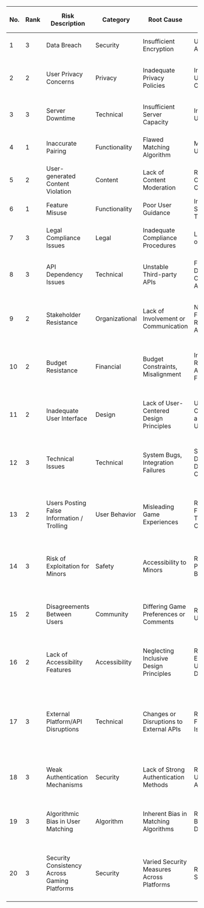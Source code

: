 | No. | Rank | Risk Description                                           | Category        | Root Cause                              | Triggers                                   | Potential Response                                              | Risk Owner         | Probability | Impact | Risk Response Strategy                                            |
|-----|------|------------------------------------------------------------|-----------------|-----------------------------------------|--------------------------------------------|------------------------------------------------------------------|--------------------|--------------|--------|--------------------------------------------------------------------|
| 1   | 3    | Data Breach                                                | Security        | Insufficient Encryption                 | Unauthorized Access                         | Implement Strong Encryption                                      | Security Team      | 2            | 3      | Mitigate - Enhance Encryption                                       |
| 2   | 2    | User Privacy Concerns                                      | Privacy         | Inadequate Privacy Policies              | Increased User Complaints                    | Review and Update Privacy Policies                               | Legal Team         | 1            | 2      | Mitigate - Educate Users on Privacy Settings                        |
| 3   | 3    | Server Downtime                                            | Technical       | Insufficient Server Capacity             | Increased User Reports                      | Upgrade Server Capacity                                          | IT Team            | 2            | 3      | Accept - Regular Maintenance Scheduled                             |
| 4   | 1    | Inaccurate Pairing                                         | Functionality   | Flawed Matching Algorithm               | Mismatched User Pairs                        | Refine Matching Algorithm                                        | Development Team   | 1            | 1      | Mitigate - Continuous Algorithm Improvement                       |
| 5   | 2    | User-generated Content Violation                           | Content         | Lack of Content Moderation              | Reports of Offensive Content                 | Implement Content Moderation System                             | Moderation Team    | 2            | 2      | Mitigate - Strict Content Review Policies                           |
| 6   | 1    | Feature Misuse                                             | Functionality   | Poor User Guidance                      | Increased Support Tickets                   | Improve User Guides and Tutorials                                 | Support Team       | 1            | 1      | Mitigate - Enhance User Education                                   |
| 7   | 3    | Legal Compliance Issues                                    | Legal           | Inadequate Compliance Procedures         | Legal Notices or Complaints                  | Conduct Legal Audit and Compliance Training                       | Legal Team         | 2            | 3      | Mitigate - Ensure Compliance Standards                             |
| 8   | 3    | API Dependency Issues                                      | Technical       | Unstable Third-party APIs                | Frequent API Downtime, Changes in API Output | Monitor API Health, Have Backup Plans in Place                    | Development Team   | 3            | 3      | Mitigate - Identify Alternative APIs, Error Handling                |
| 9   | 2    | Stakeholder Resistance                                      | Organizational  | Lack of Involvement or Communication    | Negative Feedback, Reduced User Adoption   | Engage Stakeholders Early, Communicate Benefits                  | Project Manager    | 2            | 2      | Mitigate - Provide Training, Address Concerns Promptly             |
| 10  | 2    | Budget Resistance                                            | Financial       | Budget Constraints, Misalignment        | Increased Requests for Additional Funding | Transparent Budget Communication, Prioritize Needs               | Finance Team       | 2            | 2      | Accept - Seek Alternative Funding, Prioritize Features           |
| 11  | 2    | Inadequate User Interface                                    | Design          | Lack of User-Centered Design Principles | User Complaints about Usability             | Conduct User Testing, Redesign UI to Address Feedback             | UX/UI Team         | 2            | 2      | Mitigate - Implement User-Centered Design Principles               |
| 12  | 3    | Technical Issues                                            | Technical       | System Bugs, Integration Failures       | System Downtime, Data Corruption            | Implement Rigorous Testing, Regular System Audits                 | IT Team            | 3            | 3      | Mitigate - Rigorous Testing, Implement Monitoring Tools           |
| 13  | 2    | Users Posting False Information / Trolling                  | User Behavior   | Misleading Game Experiences            | Reports of False or Trolling Content         | Implement User Reporting Mechanisms, Content Moderation Policies | Community Manager  | 2            | 2      | Mitigate - Educate Users, Implement Reporting and Moderation Systems |
| 14  | 3    | Risk of Exploitation for Minors                             | Safety          | Accessibility to Minors                 | Reports of Predatory Behavior                | Implement Strict Age Verification, Educate Users on Online Safety| Safety Team        | 2            | 3      | Mitigate - Strict Age Verification, Implement Robust Safety Measures|
| 15  | 2    | Disagreements Between Users                                | Community       | Differing Game Preferences or Comments   | Reports of User Conflicts                   | Implement Community Guidelines, Mediation Processes               | Community Manager  | 2            | 2      | Mitigate - Facilitate User Mediation, Enforce Community Guidelines  |
| 16  | 2    | Lack of Accessibility Features                               | Accessibility    | Neglecting Inclusive Design Principles  | Reports of Excluded Users with Disabilities | Implement Accessibility Features, Conduct Accessibility Testing  | Accessibility Team  | 2            | 3      | Mitigate - Prioritize Accessibility, Engage with Accessibility Community |
| 17  | 3    | External Platform/API Disruptions                          | Technical       | Changes or Disruptions to External APIs | Reports of Functionality Issues              | Monitor External APIs, Have Contingency Plans                      | Development Team   | 3            | 3      | Mitigate - Monitor API Health, Identify Alternative APIs, Establish Contingency Plans |
| 18  | 3    | Weak Authentication Mechanisms                             | Security        | Lack of Strong Authentication Methods  | Reports of Unauthorized Access              | Implement Multi-Factor Authentication, Regular Security Audits    | Security Team      | 3            | 3      | Mitigate - Enhance Authentication Mechanisms                      |
| 19  | 3    | Algorithmic Bias in User Matching                          | Algorithm       | Inherent Bias in Matching Algorithms    | Reports of Bias or Discrimination             | Implement Bias Detection and Mitigation, Regular Algorithm Audits | Algorithm Team     | 3            | 3      | Mitigate - Continuous Algorithm Monitoring and Improvement       |
| 20  | 3    | Security Consistency Across Gaming Platforms               | Security        | Varied Security Measures Across Platforms | Reports of Security Gaps                     | Implement Unified Security Standards, Regular Security Audits   | Security Team      | 3            | 3      | Mitigate - Establish Unified Security Protocols Across Platforms |
